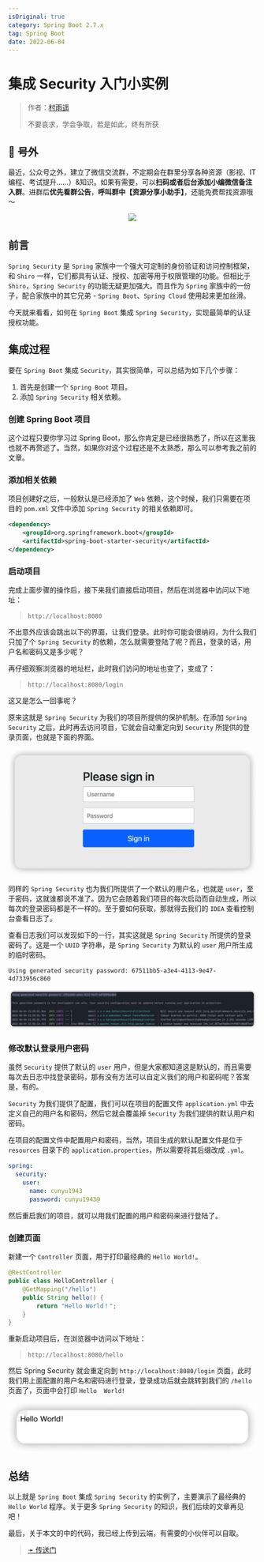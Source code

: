 ```yaml
---
isOriginal: true
category: Spring Boot 2.7.x
tag: Spring Boot
date: 2022-06-04
---
```


# 集成 Security 入门小实例

> 作者：[村雨遥](https://github.com/cunyu1943)
> 
> 不要哀求，学会争取，若是如此，终有所获
>

## 🎈 号外

最近，公众号之外，建立了微信交流群，不定期会在群里分享各种资源（影视、IT 编程、考试提升……）&知识。如果有需要，可以**扫码或者后台添加小编微信备注入群**。进群后**优先看群公告**，**呼叫群中【资源分享小助手】**，还能免费帮找资源哦～

<center>
<img src="/contact/wxgroup.jpg" width="150"> 
</center>

## 前言

`Spring Security` 是 `Spring` 家族中一个强大可定制的身份验证和访问控制框架，和 `Shiro` 一样，它们都具有认证、授权、加密等用于权限管理的功能。但相比于 `Shiro`，`Spring Security` 的功能无疑更加强大。而且作为 `Spring` 家族中的一份子，配合家族中的其它兄弟 - `Spring Boot`、`Spring Cloud` 使用起来更加丝滑。

今天就来看看，如何在 `Spring Boot` 集成 `Spring Security`，实现最简单的认证授权功能。

## 集成过程

要在 `Spring Boot` 集成 `Security`，其实很简单，可以总结为如下几个步骤：

1.   首先是创建一个 `Spring Boot` 项目。
2.   添加 `Spring Security` 相关依赖。



### 创建 Spring Boot 项目

这个过程只要你学习过 Spring Boot，那么你肯定是已经很熟悉了，所以在这里我也就不再赘述了。当然，如果你对这个过程还是不太熟悉，那么可以参考我之前的文章。

### 添加相关依赖

项目创建好之后，一般默认是已经添加了 `Web` 依赖，这个时候，我们只需要在项目的 `pom.xml` 文件中添加 `Spring Security` 的相关依赖即可。

```xml
<dependency>
    <groupId>org.springframework.boot</groupId>
    <artifactId>spring-boot-starter-security</artifactId>
</dependency>
```

### 启动项目

完成上面步骤的操作后，接下来我们直接启动项目，然后在浏览器中访问以下地址：

>   `http://localhost:8080`

不出意外应该会跳出以下的界面，让我们登录。此时你可能会很纳闷，为什么我们只加了个 `Spring Security` 的依赖，怎么就需要登陆了呢？而且，登录的话，用户名和密码又是多少呢？

再仔细观察浏览器的地址栏，此时我们访问的地址也变了，变成了：

>   `http://localhost:8080/login`

这又是怎么一回事呢？

原来这就是 `Spring Security` 为我们的项目所提供的保护机制。在添加 `Spring Security` 之后，此时再去访问项目，它就会自动重定向到 `Security` 所提供的登录页面，也就是下面的界面。


![](assets/20220604-security/b361ffbd2c1441bf853fa32cd64c7479.webp)


同样的 `Spring Security` 也为我们所提供了一个默认的用户名，也就是 `user`，至于密码，这就谁都说不准了。因为它会随着我们项目的每次启动而自动生成，所以每次的登录密码都是不一样的。至于要如何获取，那就得去我们的 `IDEA` 查看控制台查看日志了。

查看日志我们可以发现如下的一行，其实这就是 `Spring Security` 所提供的登录密码了。这是一个 `UUID` 字符串，是 `Spring Security` 为默认的 `user` 用户所生成的临时密码。

```
Using generated security password: 67511bb5-a3e4-4113-9e47-4d733956c860
```

![](assets/20220604-security/57056782c34445b69f2ff934ece24c83.webp)


### 修改默认登录用户密码

虽然 `Security` 提供了默认的 `user` 用户，但是大家都知道这是默认的，而且需要每次去日志中找登录密码，那有没有方法可以自定义我们的用户和密码呢？答案是，有的。

`Security` 为我们提供了配置，我们可以在项目的配置文件 `application.yml` 中去定义自己的用户名和密码，然后它就会覆盖掉 `Security` 为我们提供的默认用户和密码。

在项目的配置文件中配置用户和密码，当然，项目生成的默认配置文件是位于 `resources` 目录下的 `application.properties`，所以需要将其后缀改成 `.yml`。

```yml
spring:
  security:
    user:
      name: cunyu1943
      password: cunyu1943@
```

然后重启我们的项目，就可以用我们配置的用户和密码来进行登陆了。

### 创建页面

新建一个 `Controller` 页面，用于打印最经典的 `Hello World!`。

```java
@RestController
public class HelloController {
    @GetMapping("/hello")
    public String hello() {
        return "Hello World！";
    }
}
```

重新启动项目后，在浏览器中访问以下地址：

>   `http://localhost:8080/hello`

然后 Spring Security 就会重定向到 `http://localhost:8080/login` 页面，此时我们用上面配置的用户名和密码进行登录，登录成功后就会跳转到我们的 `/hello` 页面了，页面中会打印 `Hello  World!`

![](assets/20220604-security/02ef542d6e334658bf5175f3fb7046d7.webp)


## 总结

以上就是 `Spring Boot` 集成 `Spring Security` 的实例了，主要演示了最经典的 `Hello World` 程序。关于更多 `Spring Security` 的知识，我们后续的文章再见吧！

最后，关于本文的中的代码，我已经上传到云端，有需要的小伙伴可以自取。

>   [➛ 传送门](https://github.com/cunyu1943/java-learning-demos)
